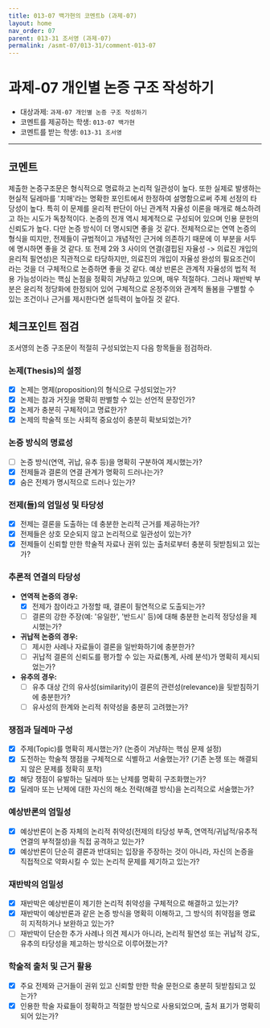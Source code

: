 ```yaml
---
title: 013-07 백가현의 코멘트b (과제-07) 
layout: home
nav_order: 07
parent: 013-31 조서영 (과제-07)
permalink: /asmt-07/013-31/comment-013-07
---
```


# 과제-07 개인별 논증 구조 작성하기

- 대상과제: `과제-07 개인별 논증 구조 작성하기`
- 코멘트를 제공하는 학생: `013-07 백가현` 
- 코멘트를 받는 학생: `013-31 조서영` 

---

## 코멘트

제출한 논증구조문은 형식적으로 명료하고 논리적 일관성이 높다. 또한 실제로 발생하는 현실적 딜레마를 '치매'라는 명확한 포인트에서 한정하여 설명함으로써 주제 선정의 타당성이 높다. 특히 이 문제를 윤리적 판단이 아닌 관계적 자율성 이론을 매개로 해소하려고 하는 시도가 독창적이다. 
논증의 전개 역시 체계적으로 구성되어 있으며 인용 문헌의 신뢰도가 높다.
다만 논증 방식이 더 명시되면 좋을 것 같다. 전체적으로는 연역 논증의 형식을 띠지만, 전제들이 규범적이고 개념적인 근거에 의존하기 때문에 이 부분을 서두에 명시하면 좋을 것 같다. 
또 전제 2와 3 사이의 연결(결핍된 자율성 -> 의료진 개입의 윤리적 필연성)은 직관적으로 타당하지만, 의료진의 개입이 자율성 완성의 필요조건이라는 것을 더 구체적으로 논증하면 좋을 것 같다. 
예상 반론은 관계적 자율성의 법적 적용 가능성이라는 핵심 논점을 정확히 겨냥하고 있으며, 매우 적절하다. 그러나 재반박 부분은 윤리적 정당화에 한정되어 있어 구체적으로 온정주의와 관계적 돌봄을 구별할 수 있는 조건이나 근거를 제시한다면 설득력이 높아질 것 같다. 

## 체크포인트 점검

조서영의 논증 구조문이 적절히 구성되었는지 다음 항목들을 점검하라.

### **논제(Thesis)의 설정**
- [x] 논제는 명제(proposition)의 형식으로 구성되었는가?
- [x] 논제는 참과 거짓을 명확히 판별할 수 있는 선언적 문장인가?
- [x] 논제가 충분히 구체적이고 명료한가?
- [x] 논제의 학술적 또는 사회적 중요성이 충분히 확보되었는가?

### **논증 방식의 명료성**
- [ ] 논증 방식(연역, 귀납, 유추 등)을 명확히 구분하여 제시했는가?
- [x] 전제들과 결론의 연결 관계가 명확히 드러나는가?
- [x] 숨은 전제가 명시적으로 드러나 있는가?

### **전제(들)의 엄밀성 및 타당성**
- [x] 전제는 결론을 도출하는 데 충분한 논리적 근거를 제공하는가?
- [x] 전제들은 상호 모순되지 않고 논리적으로 일관성이 있는가?
- [x] 전제들이 신뢰할 만한 학술적 자료나 권위 있는 출처로부터 충분히 뒷받침되고 있는가?

### **추론적 연결의 타당성**
- **연역적 논증의 경우:**
  - [x] 전제가 참이라고 가정할 때, 결론이 필연적으로 도출되는가?
  - [ ] 결론의 강한 주장(예: '유일한', '반드시' 등)에 대해 충분한 논리적 정당성을 제시했는가?

- **귀납적 논증의 경우:**
  - [ ] 제시한 사례나 자료들이 결론을 일반화하기에 충분한가?
  - [ ] 귀납적 결론의 신뢰도를 평가할 수 있는 자료(통계, 사례 분석)가 명확히 제시되었는가?

- **유추의 경우:**
  - [ ] 유추 대상 간의 유사성(similarity)이 결론의 관련성(relevance)을 뒷받침하기에 충분한가?
  - [ ] 유사성의 한계와 논리적 취약성을 충분히 고려했는가?

### **쟁점과 딜레마 구성**
- [x] 주제(Topic)를 명확히 제시했는가? (논증이 겨냥하는 핵심 문제 설정)
- [x] 도전하는 학술적 쟁점을 구체적으로 식별하고 서술했는가? (기존 논쟁 또는 해결되지 않은 문제를 정확히 포착)
- [x] 해당 쟁점이 유발하는 딜레마 또는 난제를 명확히 구조화했는가?
- [x] 딜레마 또는 난제에 대한 자신의 해소 전략(해결 방식)을 논리적으로 서술했는가?

### **예상반론의 엄밀성**
- [x] 예상반론이 논증 자체의 논리적 취약성(전제의 타당성 부족, 연역적/귀납적/유추적 연결의 부적절성)을 직접 공격하고 있는가?
- [x] 예상반론이 단순히 결론과 반대되는 입장을 주장하는 것이 아니라, 자신의 논증을 직접적으로 약화시킬 수 있는 논리적 문제를 제기하고 있는가?

### **재반박의 엄밀성**
- [x] 재반박은 예상반론이 제기한 논리적 취약성을 구체적으로 해결하고 있는가?
- [x] 재반박이 예상반론과 같은 논증 방식을 명확히 이해하고, 그 방식의 취약점을 명료히 지적하거나 보완하고 있는가?
- [ ] 재반박이 단순한 추가 사례나 의견 제시가 아니라, 논리적 필연성 또는 귀납적 강도, 유추의 타당성을 제고하는 방식으로 이루어졌는가?

### **학술적 출처 및 근거 활용**
- [x] 주요 전제와 근거들이 권위 있고 신뢰할 만한 학술 문헌으로 충분히 뒷받침되고 있는가?
- [x] 인용한 학술 자료들이 정확하고 적절한 방식으로 사용되었으며, 출처 표기가 명확히 되어 있는가?
